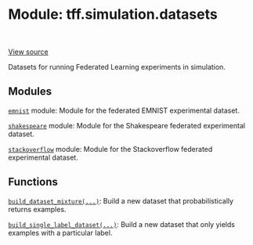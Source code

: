 <div itemscope itemtype="http://developers.google.com/ReferenceObject">
<meta itemprop="name" content="tff.simulation.datasets" />
<meta itemprop="path" content="Stable" />
</div>

# Module: tff.simulation.datasets

<table class="tfo-notebook-buttons tfo-api" align="left">
</table>

<a target="_blank" href="http://github.com/tensorflow/federated/tree/master/tensorflow_federated/python/simulation/datasets/__init__.py">View
source</a>

Datasets for running Federated Learning experiments in simulation.

<!-- Placeholder for "Used in" -->

## Modules

[`emnist`](../../tff/simulation/datasets/emnist.md) module: Module for the
federated EMNIST experimental dataset.

[`shakespeare`](../../tff/simulation/datasets/shakespeare.md) module: Module for
the Shakespeare federated experimental dataset.

[`stackoverflow`](../../tff/simulation/datasets/stackoverflow.md) module: Module
for the Stackoverflow federated experimental dataset.

## Functions

[`build_dataset_mixture(...)`](../../tff/simulation/datasets/build_dataset_mixture.md):
Build a new dataset that probabilistically returns examples.

[`build_single_label_dataset(...)`](../../tff/simulation/datasets/build_single_label_dataset.md):
Build a new dataset that only yields examples with a particular label.
